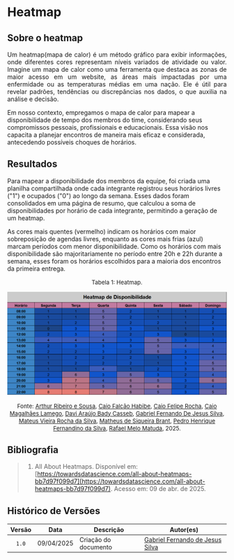 # Heatmap

## Sobre o heatmap
<p style="text-align: justify">
Um heatmap(mapa de calor) é um método gráfico para exibir informações, onde diferentes cores representam níveis variados de atividade ou valor. Imagine um mapa de calor como uma ferramenta que destaca as zonas de maior acesso em um website, as áreas mais impactadas por uma enfermidade ou as temperaturas médias em uma nação. Ele é útil para revelar padrões, tendências ou discrepâncias nos dados, o que auxilia na análise e decisão.

Em nosso contexto, empregamos o mapa de calor para mapear a disponibilidade de tempo dos membros do time, considerando seus compromissos pessoais, profissionais e educacionais. Essa visão nos capacita a planejar encontros de maneira mais eficaz e considerada, antecedendo possíveis choques de horários. 

## Resultados
Para mapear a disponibilidade dos membros da equipe, foi criada uma planilha compartilhada onde cada integrante registrou seus horários livres ("1") e ocupados ("0") ao longo da semana. Esses dados foram consolidados em uma página de resumo, que calculou a soma de disponibilidades por horário de cada integrante, permitindo a geração de um heatmap.

As cores mais quentes (vermelho) indicam os horários com maior sobreposição de agendas livres, enquanto as cores mais frias (azul) marcam períodos com menor disponibilidade. Como os horários com mais disponibilidade são majoritariamente no período entre 20h e 22h durante a semana, esses foram os horários escolhidos para a maioria dos encontros da primeira entrega.
</p>


<font size="2"><p style="text-align: center">Tabela 1: Heatmap.</p></font>

<center>

![heatmap](../../assets/heatmap.png)

</center>

<font size="2"><p style="text-align: center">Fonte: [Arthur Ribeiro e Sousa][artrsousa1], [Caio Falcão Habibe][CaioHabibe], [Caio Felipe Rocha][caio-felipee], [Caio Magalhães Lamego][caiolamego], [Davi Araújo Bady Casseb][dcasseb], [Gabriel Fernando De Jesus Silva][MMcLovin], [Mateus Vieira Rocha da Silva][mateusvrs], [Matheus de Siqueira Brant][MatheussBrant], [Pedro Henrique Fernandino da Silva][PedroHenrique061], [Rafael Melo Matuda][rmatuda], 2025.</p></font>

## Bibliografia

> 1. All About Heatmaps. Disponível em: [https://towardsdatascience.com/all-about-heatmaps-bb7d97f099d7](https://towardsdatascience.com/all-about-heatmaps-bb7d97f099d7). Acesso em: 09 de abr. de 2025.
>


## Histórico de Versões

| Versão | Data | Descrição | Autor(es) | 
| :----: | :--: | --------- | ----------- | 
| `1.0`  | 09/04/2025 | Criação do documento | [Gabriel Fernando de Jesus Silva](https://github.com/MMcLovin)  | 

[artrsousa1]: https://github.com/artrsousa1  
[CaioHabibe]: https://github.com/CaioHabibe  
[caio-felipee]: https://github.com/caio-felipee  
[caiolamego]: https://github.com/caiolamego  
[dcasseb]: https://github.com/dcasseb  
[MMcLovin]: https://github.com/MMcLovin  
[mateusvrs]: https://github.com/mateusvrs  
[MatheussBrant]: https://github.com/MatheussBrant  
[PedroHenrique061]: https://github.com/PedroHenrique061  
[rmatuda]: https://github.com/rmatuda  

